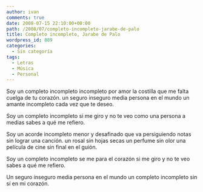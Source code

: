 ```yaml
---
author: ivan
comments: true
date: 2008-07-15 22:10:00+00:00
path: /2008/07/completo-incompleto-jarabe-de-palo
title: Completo incompleto, Jarabe de Palo
wordpress_id: 889
categories:
  - Sin categoría
tags:
  - Letras
  - Música
  - Personal
---
```


Soy un completo incompleto
incompleto por amor
la costilla que me falta
cuelga de tu corazón.
un seguro inseguro
media persona en el mundo
un amante incompleto
cada vez que te deseo.

Soy un completo incompleto
si me giro y no te veo
como una persona a medias
sabes a qué me refiero.

Soy un acorde incompleto
menor y desafinado
que va persiguiendo notas
sin lograr una canción.
un rosal sin hojas secas
un perfume sin olor
una película de cine
sin final en el guión.

Soy un completo incompleto
se me para el corazón
si me giro y no te veo
sabes a qué me refiero.

Un seguro inseguro
media persona en el mundo
un completo incompleto
sin sí en mi corazón.
